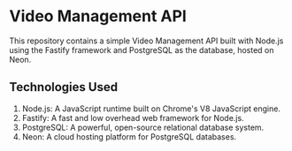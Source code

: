 # Video Management API

This repository contains a simple Video Management API built with Node.js using the Fastify framework and PostgreSQL as the database, hosted on Neon.

<h2>Technologies Used</h2>
<ol>
    <li>Node.js: A JavaScript runtime built on Chrome's V8 JavaScript engine.</li>
    <li>Fastify: A fast and low overhead web framework for Node.js.</li>
    <li>PostgreSQL: A powerful, open-source relational database system.</li>
    <li>Neon: A cloud hosting platform for PostgreSQL databases.</li>
</ol>

